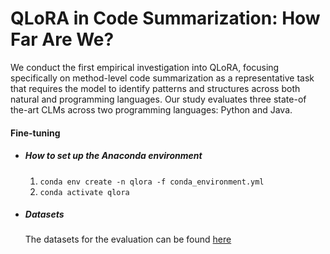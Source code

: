 # QLoRA in Code Summarization: How Far Are We?
We conduct the first empirical investigation into QLoRA, focusing specifically on method-level code summarization as a representative task that requires the model to identify patterns and structures across both natural and programming languages. Our study evaluates three state-of the-art CLMs across two programming languages: Python and Java. 

#### Fine-tuning

* ##### How to set up the Anaconda environment
  1. `conda env create -n qlora -f conda_environment.yml`
  2. `conda activate qlora`

* ##### Datasets
  The datasets for the evaluation can be found [here](https://huggingface.co/datasets/doejn771/code_x_glue_ct_code_to_text_java_python)

